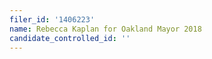 ```yaml
---
filer_id: '1406223'
name: Rebecca Kaplan for Oakland Mayor 2018
candidate_controlled_id: ''
---
```

